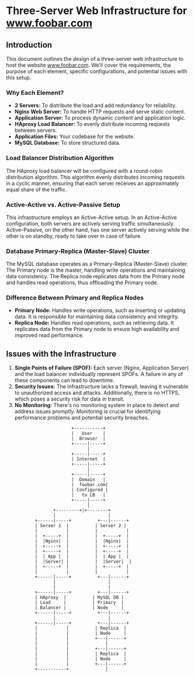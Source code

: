 # Three-Server Web Infrastructure for www.foobar.com

## Introduction
This document outlines the design of a three-server web infrastructure to host the website www.foobar.com. We'll cover the requirements, the purpose of each element, specific configurations, and potential issues with this setup.

### Why Each Element?
- **2 Servers:** To distribute the load and add redundancy for reliability.
- **Nginx Web Server:** To handle HTTP requests and serve static content.
- **Application Server:** To process dynamic content and application logic.
- **HAproxy Load Balancer:** To evenly distribute incoming requests between servers.
- **Application Files:** Your codebase for the website.
- **MySQL Database:** To store structured data.

### Load Balancer Distribution Algorithm
The HAproxy load balancer will be configured with a round-robin distribution algorithm. This algorithm evenly distributes incoming requests in a cyclic manner, ensuring that each server receives an approximately equal share of the traffic.

### Active-Active vs. Active-Passive Setup
This infrastructure employs an Active-Active setup. In an Active-Active configuration, both servers are actively serving traffic simultaneously. Active-Passive, on the other hand, has one server actively serving while the other is on standby, ready to take over in case of failure.

### Database Primary-Replica (Master-Slave) Cluster
The MySQL database operates as a Primary-Replica (Master-Slave) cluster. The Primary node is the master, handling write operations and maintaining data consistency. The Replica node replicates data from the Primary node and handles read operations, thus offloading the Primary node.

### Difference Between Primary and Replica Nodes
- **Primary Node:** Handles write operations, such as inserting or updating data. It is responsible for maintaining data consistency and integrity.
- **Replica Node:** Handles read operations, such as retrieving data. It replicates data from the Primary node to ensure high availability and improved read performance.

## Issues with the Infrastructure
1. **Single Points of Failure (SPOF):** Each server (Nginx, Application Server) and the load balancer individually represent SPOFs. A failure in any of these components can lead to downtime.
2. **Security Issues:** The infrastructure lacks a firewall, leaving it vulnerable to unauthorized access and attacks. Additionally, there is no HTTPS, which poses a security risk for data in transit.
3. **No Monitoring:** There's no monitoring system in place to detect and address issues promptly. Monitoring is crucial for identifying performance problems and potential security breaches.

```
                         +-----------+
                         |   User    |
                         |  Browser  |
                         +-----|-----+
                               |
                         +-----|-----+
                         | Internet  |
                         +-----|-----+
                               |
                         +-----|-----+
                         |  Domain   |
                         |  foobar.com|
                         | Configured |
                         |   to LB   |
                         +-----|-----+
                               |
                  +---------+|+--------+
                  |                    |
           +------|-----+          +---|------+
           | Server 1  |          | Server 2 |
           |           |          |           |
           |  +-----+  |          |  +-----+  |
           |  |Nginx|  |          |  |Nginx|  |
           |  +-----+  |          |  +-----+  |
           |  +-----+  |          |  +-----+  |
           |  | App |  |          |  | App |  |
           |  |Server| |          |  |Server|  |
           |  +-----+  |          |  +-----+  |
           |           |          |           |
           +------|-----+          +---|------+
                  |                    |
                  |                    |
           +------|-----+          +---|------+
           | HAproxy  |          | MySQL DB |
           | Load     |          | Primary  |
           | Balancer |          | Node     |
           +------|-----+          +---|------+
                  |                    |
           +------|-----+          +---|------+
           |           |          | Replica  |
           |           |          | Node     |
           |           |          +---|------+
           |           |              |
           |           |          +---|------+
           |           |          | Replica  |
           |           |          | Node     |
           |           |          +---|------+
           +-----------+              |


```

